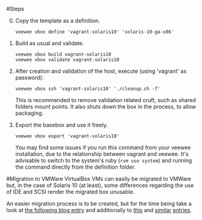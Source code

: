 #Steps

0. Copy the template as a definition.
    ```
    veewee vbox define 'vagrant-solaris10' 'solaris-10-ga-x86'
    ```

1. Build as usual and validate.

    ```
    veewee vbox build vagrant-solaris10
    veewee vbox validate vagrant-solaris10
    ```


2. After creation and validation of the host, execute (using 'vagrant' as password):

   ```
   veewee vbox ssh 'vagrant-solaris10' './cleanup.sh -f'
   ```
   This is recommended to remove validation related cruft, such as shared folders mount points.
   It also shuts down the box in the process, to allow packaging.

3. Export the basebox and use it freely.

   ```
   veewee vbox export 'vagrant-solaris10'
   ```

   You may find some issues if you run this command from your veewee installation, due to the relationship between vagrant and veewee.
   It's advisable to switch to the system's ruby (`rvm use system`) and running the command directly from the definition folder.


#Migration to VMWare
VirtualBox VMs can easily be migrated to VMWare but, in the case of Solaris 10 (at least), some differences regarding the use of IDE and SCSI render the migrated box unusable.

An easier migration process is to be created, but for the time being take a look at [the following blog entry](https://blogs.oracle.com/VirtualGuru/entry/3_fix_hw_difference_between) and additionally to [this](http://www.horizonsystems.com/forum/13-virtualization-central/54-solaris-10-x8664-conversion-to-vmware-howto) and [similar](http://prefetch.net/blog/index.php/2007/08/18/repairing-the-solaris-dev-and-devices-directories/) [entries](http://communities.vmware.com/message/728713).
